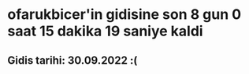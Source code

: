 # ofarukbicer'in gidisine son 8 gun 0 saat 15 dakika 19 saniye kaldi

## Gidis tarihi: 30.09.2022 :(